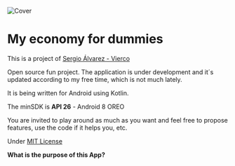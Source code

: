 ![Cover](https://sergioalvarez.dev/github/cover.png)

# My economy for dummies

This is a project of [Sergio Álvarez - Vierco](https://www.sergioalvarez.dev)

Open source fun project.
The application is under development and it´s updated according to my free time,  which is not much lately.

It is being written for Android using Kotlin.

The minSDK is **API 26** - Android 8 OREO

You are invited to play around as much as you want and feel free to propose features, use the code if it helps you, etc.

Under [MIT License](https://github.com/Vierco/My-Economy-for-dummies-/blob/master/LICENSE)

**What is the purpose of this App?**
